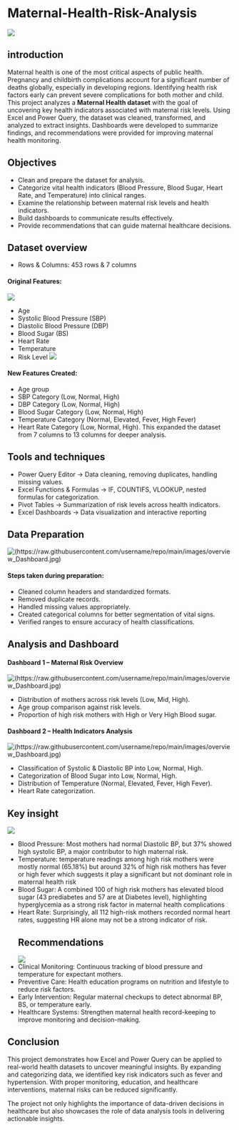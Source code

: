 # Maternal-Health-Risk-Analysis
![](maternal_health.jpg)

##	introduction

Maternal health is one of the most critical aspects of public health. Pregnancy and childbirth complications account for a significant number of deaths globally, especially in developing regions. Identifying health risk factors early can prevent severe complications for both mother and child.
This project analyzes a **Maternal Health dataset** with the goal of uncovering key health indicators associated with maternal risk levels. Using Excel and Power Query, the dataset was cleaned, transformed, and analyzed to extract insights. Dashboards were developed to summarize findings, and recommendations were provided for improving maternal health monitoring.

##  Objectives
- Clean and prepare the dataset for analysis.
- Categorize vital health indicators (Blood Pressure, Blood Sugar, Heart Rate, and Temperature) into clinical ranges.
- Examine the relationship between maternal risk levels and health indicators.
- Build dashboards to communicate results effectively.
- Provide recommendations that can guide maternal healthcare decisions.
##  Dataset overview
- Rows & Columns: 453 rows  & 7 columns
#### Original Features:
![](https://github.com/christopherstanleyobinna-rgb/Maternal-Health-Risk-Analysis/blob/main/Orignal_%20dataset.jpg)
- Age
- Systolic Blood Pressure (SBP)
- Diastolic Blood Pressure (DBP)
- Blood Sugar (BS)
- Heart Rate
- Temperature
- Risk Level
![](Orignal_dataset.jpg)

#### New Features Created:
- Age group
- SBP Category (Low, Normal, High)
- DBP Category (Low, Normal, High)
- Blood Sugar Category (Low, Normal, High)
- Temperature Category (Normal, Elevated, Fever, High Fever)
- Heart Rate Category (Low, Normal, High).
  This expanded the dataset from 7 columns to 13 columns for deeper analysis.
  
## Tools and techniques
- Power Query Editor → Data cleaning, removing duplicates, handling missing values.
- Excel Functions & Formulas → IF, COUNTIFS, VLOOKUP, nested formulas for categorization.
- Pivot Tables → Summarization of risk levels across health indicators.
- Excel Dashboards → Data visualization and interactive reporting
  
## Data Preparation
![(https://raw.githubusercontent.com/username/repo/main/images/overview_Dashboard.jpg)](https://github.com/christopherstanleyobinna-rgb/Maternal-Health-Risk-Analysis/blob/main/Data_preparation.jpg)
#### Steps taken during preparation:
- Cleaned column headers and standardized formats.
- Removed duplicate records.
- Handled missing values appropriately.
- Created categorical columns for better segmentation of vital signs.
- Verified ranges to ensure accuracy of health classifications.
 ## Analysis and Dashboard
#### Dashboard 1 – Maternal Risk Overview
![(https://raw.githubusercontent.com/username/repo/main/images/overview_Dashboard.jpg)](https://github.com/christopherstanleyobinna-rgb/Maternal-Health-Risk-Analysis/blob/main/overview%20_dashboard.jpg)
- Distribution of mothers across risk levels (Low, Mid, High).
- Age group comparison against risk levels.
- Proportion of high risk mothers with High or Very High Blood sugar.
#### Dashboard 2 – Health Indicators Analysis
![(https://raw.githubusercontent.com/username/repo/main/images/overview_Dashboard.jpg)](https://github.com/christopherstanleyobinna-rgb/Maternal-Health-Risk-Analysis/blob/main/key_indicators.jpg)
- Classification of Systolic & Diastolic BP into Low, Normal, High.
- Categorization of Blood Sugar into Low, Normal, High.
- Distribution of Temperature (Normal, Elevated, Fever, High Fever).
- Heart Rate categorization.
## Key insight
![](https://github.com/christopherstanleyobinna-rgb/Maternal-Health-Risk-Analysis/blob/main/Analysis.jpg)
- Blood Pressure: Most mothers had normal Diastolic BP, but 37% showed high systolic BP, a major contributor to high maternal risk.
- Temperature: temperature readings among high risk mothers were mostly normal (65.18%) but around 32% of high risk mothers has fever or high fever which suggests it play a significant but not dominant role in maternal health risk
- Blood Sugar: A combined 100 of high risk mothers has elevated blood sugar (43 prediabetes and 57 are at Diabetes level), highlighting hyperglycemia as a strong risk factor in maternal health complications
- Heart Rate: Surprisingly, all 112 high-risk mothers recorded normal heart rates, suggesting HR alone may not be a strong indicator of risk.
  ## Recommendations
  ![](https://github.com/christopherstanleyobinna-rgb/Maternal-Health-Risk-Analysis/blob/main/maternal%20image.jpg)
- Clinical Monitoring: Continuous tracking of blood pressure and temperature for expectant mothers.
- Preventive Care: Health education programs on nutrition and lifestyle to reduce risk factors.
- Early Intervention: Regular maternal checkups to detect abnormal BP, BS, or temperature early.
- Healthcare Systems: Strengthen maternal health record-keeping to improve monitoring and decision-making.
## Conclusion
This project demonstrates how Excel and Power Query can be applied to real-world health datasets to uncover meaningful insights. By expanding and categorizing data, we identified key risk indicators such as fever and hypertension. With proper monitoring, education, and healthcare interventions, maternal risks can be reduced significantly.

The project not only highlights the importance of data-driven decisions in healthcare but also showcases the role of data analysis tools in delivering actionable insights.


